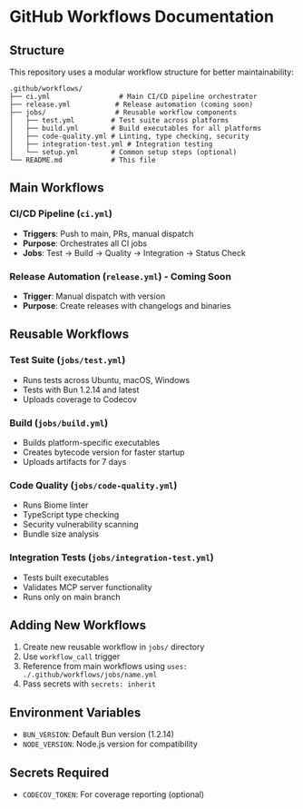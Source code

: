 # GitHub Workflows Documentation

## Structure

This repository uses a modular workflow structure for better maintainability:

```text
.github/workflows/
├── ci.yml                 # Main CI/CD pipeline orchestrator
├── release.yml           # Release automation (coming soon)
├── jobs/                 # Reusable workflow components
│   ├── test.yml         # Test suite across platforms
│   ├── build.yml        # Build executables for all platforms
│   ├── code-quality.yml # Linting, type checking, security
│   ├── integration-test.yml # Integration testing
│   └── setup.yml        # Common setup steps (optional)
└── README.md            # This file
```

## Main Workflows

### CI/CD Pipeline (`ci.yml`)

- **Triggers**: Push to main, PRs, manual dispatch
- **Purpose**: Orchestrates all CI jobs
- **Jobs**: Test → Build → Quality → Integration → Status Check

### Release Automation (`release.yml`) - Coming Soon

- **Trigger**: Manual dispatch with version
- **Purpose**: Create releases with changelogs and binaries

## Reusable Workflows

### Test Suite (`jobs/test.yml`)

- Runs tests across Ubuntu, macOS, Windows
- Tests with Bun 1.2.14 and latest
- Uploads coverage to Codecov

### Build (`jobs/build.yml`)

- Builds platform-specific executables
- Creates bytecode version for faster startup
- Uploads artifacts for 7 days

### Code Quality (`jobs/code-quality.yml`)

- Runs Biome linter
- TypeScript type checking
- Security vulnerability scanning
- Bundle size analysis

### Integration Tests (`jobs/integration-test.yml`)

- Tests built executables
- Validates MCP server functionality
- Runs only on main branch

## Adding New Workflows

1. Create new reusable workflow in `jobs/` directory
2. Use `workflow_call` trigger
3. Reference from main workflows using `uses: ./.github/workflows/jobs/name.yml`
4. Pass secrets with `secrets: inherit`

## Environment Variables

- `BUN_VERSION`: Default Bun version (1.2.14)
- `NODE_VERSION`: Node.js version for compatibility

## Secrets Required

- `CODECOV_TOKEN`: For coverage reporting (optional)
